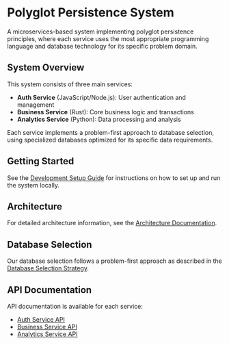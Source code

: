 # Polyglot Persistence System

A microservices-based system implementing polyglot persistence principles, where each service uses the most appropriate programming language and database technology for its specific problem domain.

## System Overview

This system consists of three main services:

- **Auth Service** (JavaScript/Node.js): User authentication and management
- **Business Service** (Rust): Core business logic and transactions
- **Analytics Service** (Python): Data processing and analysis

Each service implements a problem-first approach to database selection, using specialized databases optimized for its specific data requirements.

## Getting Started

See the [Development Setup Guide](docs/development/setup.md) for instructions on how to set up and run the system locally.

## Architecture

For detailed architecture information, see the [Architecture Documentation](docs/architecture/overview.md).

## Database Selection

Our database selection follows a problem-first approach as described in the [Database Selection Strategy](docs/database/selection-strategy.md).

## API Documentation

API documentation is available for each service:
- [Auth Service API](docs/api/auth-service.md)
- [Business Service API](docs/api/business-service.md)
- [Analytics Service API](docs/api/analytics-service.md)